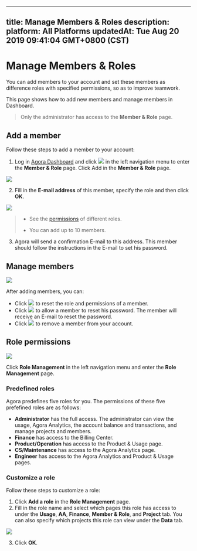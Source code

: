 
---
title: Manage Members & Roles
description: 
platform: All Platforms
updatedAt: Tue Aug 20 2019 09:41:04 GMT+0800 (CST)
---
# Manage Members & Roles
You can add members to your account and set these members as difference roles with specified permissions, so as to improve teamwork.

This page shows how to add new members and manage members in Dashboard.

> Only the administrator has access to the **Member & Role** page.

## Add a member

Follow these steps to add a member to your account:

1. Log in [Agora Dashboard](https://dashboard.agora.io/) and click ![](https://web-cdn.agora.io/docs-files/1551255228096) in the left navigation menu to enter the **Member & Role** page. Click Add in the **Member & Role** page.

![](https://web-cdn.agora.io/docs-files/1566285546411)

2. Fill in the **E-mail address** of this member, specify the role and then click **OK**. 

![](https://web-cdn.agora.io/docs-files/1566285558352)

> - See the [permissions](#permission) of different roles.
>
> - You can add up to 10 members.

3. Agora will send a confirmation E-mail to this address. This member should follow the instructions in the E-mail to set his password.

## Manage members

![](https://web-cdn.agora.io/docs-files/1566285611292)

After adding members, you can:

- Click ![](https://web-cdn.agora.io/docs-files/1551255422216) to reset the role and permissions of a member.
- Click ![](https://web-cdn.agora.io/docs-files/1551255494008) to allow a member to reset his password. The member will receive an E-mail to reset the password.
- Click ![](https://web-cdn.agora.io/docs-files/1551255516590) to remove a member from your account.

## <a name="permission"></a>Role permissions

![](https://web-cdn.agora.io/docs-files/1566285627111)

Click **Role Management** in the left navigation menu and enter the **Role Management** page.

### Predefined roles

Agora predefines five roles for you. The permissions of these five prefefined roles are as follows:

- **Administrator** has the full access. The administrator can view the usage, Agora Analytics, the account balance and transactions, and manage projects and members.
- **Finance** has access to the Billing Center.
- **Product/Operation** has access to the Product & Usage page.
- **CS/Maintenance** has access to the Agora Analytics page.
- **Engineer** has access to the Agora Analytics and Product & Usage pages.

### Customize a role

Follow these steps to customize a role:

1. Click **Add a role** in the **Role Management** page.
2. Fill in the role name and select which pages this role has access to under the **Usage**, **AA**, **Finance**, **Member & Role**, and **Project** tab. You can also specify which projects this role can view under the **Data** tab.

![](https://web-cdn.agora.io/docs-files/1566285659420)

3. Click **OK**.



